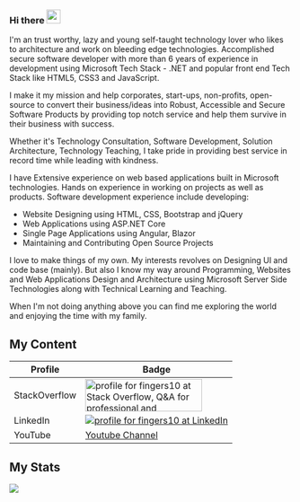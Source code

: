### Hi there <img src="https://media.giphy.com/media/hvRJCLFzcasrR4ia7z/giphy.gif" width="25px">

I'm an trust worthy, lazy and young self-taught technology lover who likes to architecture and work on bleeding edge technologies. Accomplished secure software developer with more than 6 years of experience in development using Microsoft Tech Stack - .NET and popular front end Tech Stack like HTML5, CSS3 and JavaScript.

I make it my mission and help corporates, start-ups, non-profits, open-source to convert their business/ideas into Robust, Accessible and Secure Software Products by providing top notch service and help them survive in their business with success.

Whether it's Technology Consultation, Software Development, Solution Architecture, Technology Teaching, I take pride in providing best service in record time while leading with kindness.

I have Extensive experience on web based applications built in Microsoft technologies. Hands on experience in working on projects as well as products. Software development experience include developing:

- Website Designing using HTML, CSS, Bootstrap and jQuery
- Web Applications using ASP.NET Core
- Single Page Applications using Angular, Blazor
- Maintaining and Contributing Open Source Projects

I love to make things of my own. My interests revolves on Designing UI and code base (mainly). But also I know my way around Programming, Websites and Web Applications Design and Architecture using Microsoft Server Side Technologies along with Technical Learning and Teaching.

When I'm not doing anything above you can find me exploring the world and enjoying the time with my family.

## My Content
|Profile      |Badge|
|-------------|-----|
|StackOverflow|<a href="https://stackoverflow.com/users/10851213/fingers10"><img src="https://stackoverflow.com/users/flair/10851213.png" width="208" height="58" alt="profile for fingers10 at Stack Overflow, Q&amp;A for professional and enthusiast programmers" title="profile for fingers10 at Stack Overflow, Q&amp;A for professional and enthusiast programmers"></a>|
|LinkedIn     |<a href="https://www.linkedin.com/in/fingers10"><img src="https://user-images.githubusercontent.com/43729469/141690762-9e79462c-70be-4339-a76e-e25e2e42ad4d.png" alt="profile for fingers10 at LinkedIn" title="profile for fingers10 at LinkedIn"></a>|
|YouTube      |[Youtube Channel](https://www.youtube.com/channel/UCOS3wCw7SVXjXXffMPqid7A)|

## My Stats
<img  src="https://github-readme-stats.vercel.app/api?username=fingers10&count_private=true&show_icons=true&hide_title=true" />

<!--
**fingers10/fingers10** is a ✨ _special_ ✨ repository because its `README.md` (this file) appears on your GitHub profile.

Here are some ideas to get you started:

- 🔭 I’m currently working on ...
- 🌱 I’m currently learning ...
- 👯 I’m looking to collaborate on ...
- 🤔 I’m looking for help with ...
- 💬 Ask me about ...
- 📫 How to reach me: ...
- 😄 Pronouns: ...
- ⚡ Fun fact: ...
-->
